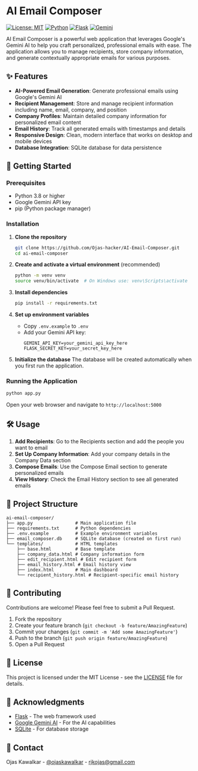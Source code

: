 # AI Email Composer

[![License: MIT](https://img.shields.io/badge/License-MIT-yellow.svg)](https://opensource.org/licenses/MIT)
[![Python](https://img.shields.io/badge/Python-3.8+-blue.svg)](https://www.python.org/downloads/)
[![Flask](https://img.shields.io/badge/Flask-2.0+-000000.svg?logo=flask)](https://flask.palletsprojects.com/)
[![Gemini](https://img.shields.io/badge/Gemini-AI-4285F4?logo=google)](https://ai.google.dev/)

AI Email Composer is a powerful web application that leverages Google's Gemini AI to help you craft personalized, professional emails with ease. The application allows you to manage recipients, store company information, and generate contextually appropriate emails for various purposes.

## ✨ Features

- **AI-Powered Email Generation**: Generate professional emails using Google's Gemini AI
- **Recipient Management**: Store and manage recipient information including name, email, company, and position
- **Company Profiles**: Maintain detailed company information for personalized email content
- **Email History**: Track all generated emails with timestamps and details
- **Responsive Design**: Clean, modern interface that works on desktop and mobile devices
- **Database Integration**: SQLite database for data persistence

## 🚀 Getting Started

### Prerequisites

- Python 3.8 or higher
- Google Gemini API key
- pip (Python package manager)

### Installation

1. **Clone the repository**
   ```bash
   git clone https://github.com/Ojas-hacker/AI-Email-Composer.git
   cd ai-email-composer
   ```

2. **Create and activate a virtual environment** (recommended)
   ```bash
   python -m venv venv
   source venv/bin/activate  # On Windows use: venv\Scripts\activate
   ```

3. **Install dependencies**
   ```bash
   pip install -r requirements.txt
   ```

4. **Set up environment variables**
   - Copy `.env.example` to `.env`
   - Add your Gemini API key:
     ```
     GEMINI_API_KEY=your_gemini_api_key_here
     FLASK_SECRET_KEY=your_secret_key_here
     ```

5. **Initialize the database**
   The database will be created automatically when you first run the application.

### Running the Application

```bash
python app.py
```

Open your web browser and navigate to `http://localhost:5000`

## 🛠️ Usage

1. **Add Recipients**: Go to the Recipients section and add the people you want to email
2. **Set Up Company Information**: Add your company details in the Company Data section
3. **Compose Emails**: Use the Compose Email section to generate personalized emails
4. **View History**: Check the Email History section to see all generated emails

## 📁 Project Structure

```
ai-email-composer/
├── app.py                # Main application file
├── requirements.txt      # Python dependencies
├── .env.example          # Example environment variables
├── email_composer.db     # SQLite database (created on first run)
└── templates/            # HTML templates
    ├── base.html         # Base template
    ├── company_data.html # Company information form
    ├── edit_recipient.html # Edit recipient form
    ├── email_history.html # Email history view
    ├── index.html        # Main dashboard
    └── recipient_history.html # Recipient-specific email history
```

## 🤝 Contributing

Contributions are welcome! Please feel free to submit a Pull Request.

1. Fork the repository
2. Create your feature branch (`git checkout -b feature/AmazingFeature`)
3. Commit your changes (`git commit -m 'Add some AmazingFeature'`)
4. Push to the branch (`git push origin feature/AmazingFeature`)
5. Open a Pull Request

## 📄 License

This project is licensed under the MIT License - see the [LICENSE](LICENSE) file for details.

## 🙏 Acknowledgments

- [Flask](https://flask.palletsprojects.com/) - The web framework used
- [Google Gemini AI](https://ai.google.dev/) - For the AI capabilities
- [SQLite](https://www.sqlite.org/) - For database storage

## 📧 Contact

Ojas Kawalkar - [@ojaskawalkar](https://instagram.com/ojaskawalkar) - rjkojas@gmail.com

